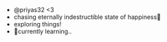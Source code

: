 - @priyas32 <3
- chasing eternally indestructible state of happiness🦋
- exploring things!
- 🌱currently learning..
<!---
priyas32/priyas32 is a ✨ special ✨ repository because its `README.md` (this file) appears on your GitHub profile.
You can click the Preview link to take a look at your changes.
--->
